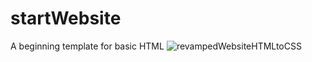 # startWebsite
A beginning template for basic HTML
![revampedWebsiteHTMLtoCSS](https://user-images.githubusercontent.com/95387589/152622542-16b78c1b-fe00-4dc7-a56c-f8dca92f1eb9.png)
